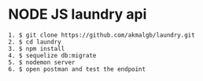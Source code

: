 # NODE JS laundry api

    1. $ git clone https://github.com/akmalgb/laundry.git
    2. $ cd laundry
    3. $ npm install
    4. $ sequelize db:migrate
    5. $ nodemon server
    6. $ open postman and test the endpoint
